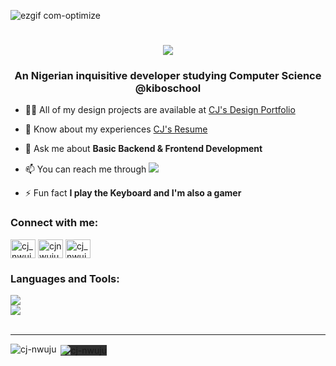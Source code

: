 ![ezgif com-optimize](https://github.com/cj-nwuju/cj-nwuju/assets/138463782/b28aeb8f-bbf3-4208-9adb-5c6f437396d1)

<h1 align="center">
  <img src="https://readme-typing-svg.herokuapp.com/?font=monospace&size=35&center=true&vCenter=true&width=500&height=70&duration=4000&lines=Hi+There!;+I'm+CJ+Nwuju!;"/>
</h1>

<h3 align="center">An Nigerian inquisitive developer studying Computer Science @kiboschool</h3>

- 👨‍💻 All of my design projects are available at [CJ's Design Portfolio](https://www.tinyurl.com/cjnwuju)

- 📄 Know about my experiences [CJ's Resume](https://docs.google.com/document/d/1vRhp-U4cErPDSTH5vTTtwyoezLpRp6MJgl9813lF59I/edit?usp=sharing)

- 💬 Ask me about **Basic Backend & Frontend Development**

- 📫 You can reach me through <a href="mailto:cjnwuju155@gmail.com" align="down"><img src="https://img.shields.io/badge/Gmail-112?style=for-the-badge&logo=gmail&logoColor=red" target="_blank"/></a>

- ⚡ Fun fact **I play the Keyboard and I'm also a gamer**

<h3>Connect with me:</h3>
<p>
<a href="https://twitter.com/cj_nwuju" target="blank"><img align="center" src="https://raw.githubusercontent.com/rahuldkjain/github-profile-readme-generator/master/src/images/icons/Social/twitter.svg" alt="cj_nwuju" height="30" width="40" /></a>
<a href="https://linkedin.com/in/cjnwuju" target="blank"><img align="center" src="https://raw.githubusercontent.com/rahuldkjain/github-profile-readme-generator/master/src/images/icons/Social/linked-in-alt.svg" alt="cjnwuju" height="30" width="40" /></a>
<a href="https://instagram.com/cj_nwuju" target="blank"><img align="center" src="https://raw.githubusercontent.com/rahuldkjain/github-profile-readme-generator/master/src/images/icons/Social/instagram.svg" alt="cj_nwuju" height="30" width="40" /></a>
</p>

<h3 align="left">Languages and Tools:</h3>
<div align="left">
  <a href="https://skillicons.dev">
    <img src="https://skillicons.dev/icons?i=nodejs,github,python,javascript,express,sqlite,git,postman"/><br/>
    <img src="https://skillicons.dev/icons?i=mysql,flask,html,css,vscode,figma,xd,photoshop,illustrator"/>
  </a>
</div>
<br/>
<hr/>

<!-- <div align="center">
  <h2>My Contributions 🐍</h2>
  <br>
  <img alt"snake eating my contributions" src="https://raw.githubusercontent.com/cj-nwuju/cj-nwuju/output/github-contribution-grid-snake.svg" />

  <br/><br/><br/>
</div> -->

<p><img align="left" src="https://github-readme-stats.vercel.app/api/top-langs?username=cj-nwuju&show_icons=true&locale=en&layout=compact" alt="cj-nwuju" /></p>

<p>&nbsp;<img align="center" style="background-color: #303030;" src="https://github-readme-stats.vercel.app/api?username=cj-nwuju&show_icons=true&locale=en" alt="cj-nwuju" /></p>
